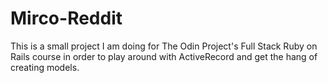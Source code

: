 # Mirco-Reddit

This is a small project I am doing for The Odin Project's Full Stack Ruby on 
Rails course in order to play around with ActiveRecord and get the hang of 
creating models.

